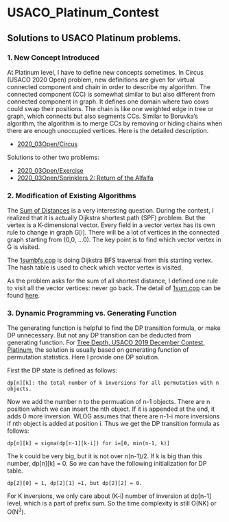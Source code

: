 # USACO_Platinum_Contest
## Solutions to USACO Platinum problems.

### 1. New Concept Introduced

At Platinum level, I have to define new concepts sometimes. In Circus (USACO 2020 Open) problem, new definitions are given for virtual connected component and chain in order to describe my algorithm. The connected component (CC) is somewhat similar to but also different from connected component in graph.  It defines one domain where two cows could swap their positions.  The chain is like one weighted edge in tree or graph, which connects but also segments CCs. Similar to Boruvka’s algorithm, the algorithm is to merge CCs by removing or hiding chains when there are enough unoccupied vertices.  Here is the detailed description.

- [2020_03Open/Circus](/2020_03Open/README.md#3-circus)

Solutions to other two problems:

- [2020_03Open/Exercise](/2020_03Open/README.md#2-exercise)
- [2020_03Open/Sprinklers 2: Return of the Alfalfa](/2020_03Open/README.md#1-sprinklers-2-return-of-the-alfalfa)

### 2. Modification of Existing Algorithms

The [Sum of Distances](http://usaco.org/index.php?page=viewproblem2&cpid=1092) is a very interesting question.  During the contest, I realized that it is actually Dijkstra shortest path (SPF) problem.  But the vertex is a K-dimensional vector.  Every field in a vector vertex has its own rule to change in graph G[i].  There will be a lot of vertices in the connected graph starting from (0,0, ...0).  The key point is to find which vector vertex in G is visited.

The [1sumbfs.cpp](2021_01Jan/1sumbfs.cpp) is doing Dijkstra BFS traversal from this starting vertex.  The hash table is used to check which vector vertex is visited.

As the problem asks for the sum of all shortest distance, I defined one rule to visit all the vector vertices: never go back.  The detail of [1sum.cpp](2021_01Jan/1sum.cpp) can be found [here](2021_01Jan/README.md#1-sum-of-distances).

### 3. Dynamic Programming vs. Generating Function

The generating function is helpful to find the DP transition formula, or make DP unnecessary.  But not any DP transition can be deducted from generating function. For [Tree Depth, USACO 2019 December Contest, Platinum](http://www.usaco.org/index.php?page=viewproblem2&cpid=974), the solution is usually based on generating function of permutation statistics.  Here I provide one DP solution.

First the DP state is defined as follows:

    dp[n][k]: the total number of k inversions for all permutation with n objects.

Now we add the number n to the permuation of n-1 objects.  There are n position which we can insert the nth object.  If it is appended at the end, it adds 0 more inversion.  WLOG assumes that there are n-1-i more inversions if nth object is added at position i.  Thus we get the DP transition formula as follows:

    dp[n][k] = sigma(dp[n-1][k-i]) for i=[0, min(n-1, k)]

The k could be very big, but it is not over n(n-1)/2.  If k is big than this number, dp[n][k] = 0.  So we can have the following initialization for DP table.

    dp[2][0] = 1, dp[2][1] =1, but dp[2][2] = 0.

For K inversions, we only care about (K-i) number of inversion at dp[n-1] level, which is a part of prefix sum.  So the time complexity is still O(NK) or O(N<sup>3</sup>).


